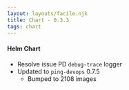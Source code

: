 ```yaml
---
layout: layouts/facile.njk
title: Chart - 0.3.3
tags: chart
---
```


#### Helm Chart
* Resolve issue PD `debug-trace` logger
* Updated to `ping-devops` 0.7.5 
  * Bumped to 2108 images